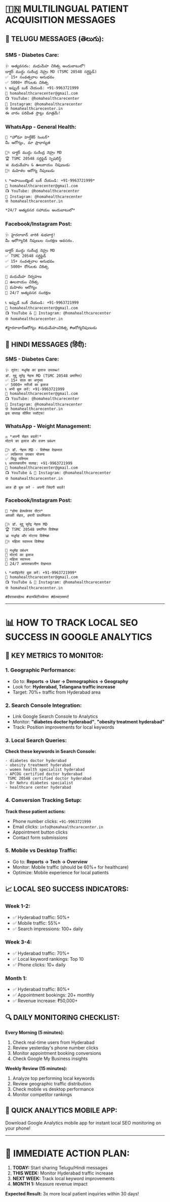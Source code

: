 # 🇮🇳 MULTILINGUAL PATIENT ACQUISITION MESSAGES

## 📱 **TELUGU MESSAGES** (తెలుగు):

### **SMS - Diabetes Care:**
```
🩺 అత్యవసరం: మధుమేహ చికిత్స అందుబాటులో!
డాక్టర్ ముద్దు సురేంద్ర నెహ్రు MD (TSMC 20548 సర్టిఫైడ్)
✅ 15+ సంవత్సరాల అనుభవం
✅ 5000+ రోగులకు చికిత్స
📞 ఇప్పుడే బుక్ చేయండి: +91-9963721999
📧 homahealthcarecenter@gmail.com
📺 YouTube: @homahealthcarecenter
📱 Instagram: @homahealthcarecenter
🌐 homahealthcarecenter.in
ఈ వారం పరిమిత స్లాట్లు మాత్రమే!
```

### **WhatsApp - General Health:**
```
🏥 *హోమా హెల్త్‌కేర్ సెంటర్*
మీ ఆరోగ్యం, మా ప్రాధాన్యత

👨‍⚕️ డాక్టర్ ముద్దు సురేంద్ర నెహ్రు MD
🏆 TSMC 20548 సర్టిఫైడ్ స్పెషలిస్ట్
📊 మధుమేహం & ఊబకాయం నిపుణుడు
👩‍⚕️ మహిళల ఆరోగ్య నిపుణుడు

📞 *అపాయింట్మెంట్ బుక్ చేయండి: +91-9963721999*
📧 homahealthcarecenter@gmail.com
📺 YouTube: @homahealthcarecenter  
📱 Instagram: @homahealthcarecenter
🌐 homahealthcarecenter.in

*24/7 అత్యవసర సహాయం అందుబాటులో*
```

### **Facebook/Instagram Post:**
```
🩺 హైదరాబాద్ వారికి శుభవార్త! 
మీ ఆరోగ్యానికి నిపుణుల సంరక్షణ అవసరం.

డాక్టర్ ముద్దు సురేంద్ర నెహ్రు MD
✅ TSMC 20548 సర్టిఫైడ్
✅ 15+ సంవత్సరాల అనుభవం
✅ 5000+ రోగులకు చికిత్స

🔹 మధుమేహ నిర్వహణ
🔹 ఊబకాయం చికిత్స
🔹 మహిళల ఆరోగ్యం
🔹 24/7 అత్యవసర సంరక్షణ

📞 ఇప్పుడే బుక్ చేయండి: +91-9963721999
📧 homahealthcarecenter@gmail.com
📺 YouTube & 📱 Instagram: @homahealthcarecenter
🌐 homahealthcarecenter.in

#హైదరాబాద్ఆరోగ్యం #మధుమేహంచికిత్స #ఆరోగ్యనిపుణుడు
```

## 📱 **HINDI MESSAGES** (हिंदी):

### **SMS - Diabetes Care:**
```
🩺 तुरंत: मधुमेह का इलाज उपलब्ध!
डॉ. मुद्दु सुरेंद्र नेहरू MD (TSMC 20548 प्रमाणित)
✅ 15+ साल का अनुभव
✅ 5000+ मरीजों का इलाज
📞 अभी बुक करें: +91-9963721999
📧 homahealthcarecenter@gmail.com
📺 YouTube: @homahealthcarecenter
📱 Instagram: @homahealthcarecenter
🌐 homahealthcarecenter.in
इस सप्ताह सीमित स्लॉट्स!
```

### **WhatsApp - Weight Management:**
```
⚖️ *अपनी सेहत बदलें!*
मोटापे का इलाज और वजन प्रबंधन

👨‍⚕️ डॉ. नेहरू MD - विशेषज्ञ देखभाल
✅ व्यक्तिगत उपचार योजना
✅ सिद्ध परिणाम
📞 आपातकालीन सलाह: +91-9963721999
📧 homahealthcarecenter@gmail.com
📺 YouTube & 📱 Instagram: @homahealthcarecenter
🌐 homahealthcarecenter.in

आज ही बुक करें - अपनी जिंदगी बदलें!
```

### **Facebook/Instagram Post:**
```
🏥 *होमा हेल्थकेयर सेंटर*
आपकी सेहत, हमारी प्राथमिकता

👨‍⚕️ डॉ. मुद्दु सुरेंद्र नेहरू MD
🏆 TSMC 20548 प्रमाणित विशेषज्ञ
📊 मधुमेह और मोटापा विशेषज्ञ
👩‍⚕️ महिला स्वास्थ्य विशेषज्ञ

🔹 मधुमेह प्रबंधन
🔹 मोटापे का इलाज
🔹 महिला स्वास्थ्य
🔹 24/7 आपातकालीन देखभाल

📞 *अपॉइंटमेंट बुक करें: +91-9963721999*
📧 homahealthcarecenter@gmail.com
📺 YouTube & 📱 Instagram: @homahealthcarecenter
🌐 homahealthcarecenter.in

#हैदराबादहेल्थ #डायबिटीजकेयर #हेल्थएक्सपर्ट
```

---

# 📊 **HOW TO TRACK LOCAL SEO SUCCESS IN GOOGLE ANALYTICS**

## 🎯 **KEY METRICS TO MONITOR:**

### **1. Geographic Performance:**
- Go to: **Reports → User → Demographics → Geography**
- Look for: **Hyderabad, Telangana traffic increase**
- Target: 70%+ traffic from Hyderabad area

### **2. Search Console Integration:**
- Link Google Search Console to Analytics
- Monitor: **"diabetes doctor hyderabad"**, **"obesity treatment hyderabad"**
- Track: Position improvements for local keywords

### **3. Local Search Queries:**
**Check these keywords in Search Console:**
```
- diabetes doctor hyderabad
- obesity treatment hyderabad  
- women health specialist hyderabad
- APCOG certified doctor hyderabad
 TSMC 20548 certified doctor hyderabad
- Dr Nehru diabetes specialist
- healthcare center hyderabad
```

### **4. Conversion Tracking Setup:**
**Track these patient actions:**
- Phone number clicks: `+91-9963721999`
- Email clicks: `info@homahealthcarecenter.in`
- Appointment button clicks
- Contact form submissions

### **5. Mobile vs Desktop Traffic:**
- Go to: **Reports → Tech → Overview**
- Monitor: Mobile traffic (should be 60%+ for healthcare)
- Optimize: Mobile experience for local patients

## 📈 **LOCAL SEO SUCCESS INDICATORS:**

### **Week 1-2:**
- ✅ Hyderabad traffic: 50%+
- ✅ Mobile traffic: 55%+
- ✅ Search impressions: 100+ daily

### **Week 3-4:**
- ✅ Hyderabad traffic: 70%+
- ✅ Local keyword rankings: Top 10
- ✅ Phone clicks: 10+ daily

### **Month 1:**
- ✅ Hyderabad traffic: 80%+
- ✅ Appointment bookings: 20+ monthly
- ✅ Revenue increase: ₹50,000+

## 🔍 **DAILY MONITORING CHECKLIST:**

**Every Morning (5 minutes):**
1. Check real-time users from Hyderabad
2. Review yesterday's phone number clicks
3. Monitor appointment booking conversions
4. Check Google My Business insights

**Weekly Review (15 minutes):**
1. Analyze top performing local keywords
2. Review geographic traffic distribution
3. Check mobile vs desktop performance
4. Monitor competitor rankings

## 📱 **QUICK ANALYTICS MOBILE APP:**
Download Google Analytics mobile app for instant local SEO monitoring on your phone!

---

# 🚀 **IMMEDIATE ACTION PLAN:**

1. **TODAY:** Start sharing Telugu/Hindi messages
2. **THIS WEEK:** Monitor Hyderabad traffic increase
3. **NEXT WEEK:** Track local keyword improvements
4. **MONTH 1:** Measure revenue impact

**Expected Result:** 3x more local patient inquiries within 30 days!